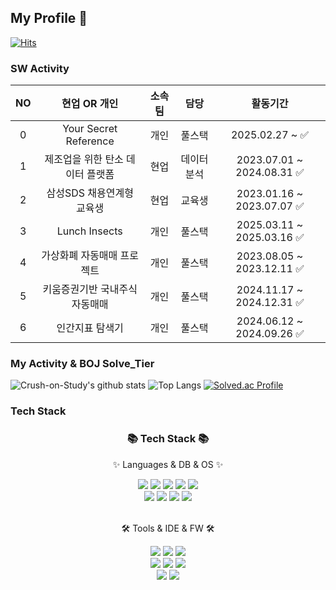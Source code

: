 ## My Profile 👋
[![Hits](https://hits.seeyoufarm.com/api/count/incr/badge.svg?url=https%3A%2F%2Fgithub.com%2FCrush-on-Study&count_bg=%23090909&title_bg=%230FDB44&icon=&icon_color=%23E7E7E7&title=hits&edge_flat=false)](https://hits.seeyoufarm.com)

### SW Activity
| NO  | 현업 OR 개인 | 소속 팀 | 담당 |  활동기간 |
| :-----: | :-----: | :-----: | :-----: | :-----: |
|0| Your Secret Reference | 개인 | 풀스택 | 2025.02.27 ~ ✅ |
|1| 제조업을 위한 탄소 데이터 플랫폼 | 현업 | 데이터분석 | 2023.07.01 ~ 2024.08.31 ✅ |
|2| 삼성SDS 채용연계형 교육생 | 현업 | 교육생 | 2023.01.16 ~  2023.07.07 ✅ |
|3| Lunch Insects | 개인 | 풀스택 | 2025.03.11 ~  2025.03.16 ✅ |
|4| 가상화폐 자동매매 프로젝트 | 개인 | 풀스택 | 2023.08.05 ~ 2023.12.11 ✅|
|5| 키움증권기반 국내주식 자동매매 | 개인 | 풀스택 | 2024.11.17 ~ 2024.12.31 ✅ |
|6| 인간지표 탐색기 | 개인 | 풀스택 | 2024.06.12 ~ 2024.09.26 ✅ |



### My Activity & BOJ Solve_Tier
![Crush-on-Study's github stats](https://github-readme-stats.vercel.app/api?username=Crush-on-Study&show_icons=true&theme=radical)
![Top Langs](https://github-readme-stats.vercel.app/api/top-langs/?username=Crush-on-Study&layout=compact&theme=tokyonight)
[![Solved.ac Profile](http://mazassumnida.wtf/api/v2/generate_badge?boj=zkuths12)](https://solved.ac/zkuths12/)

### Tech Stack
<div align=center>
	<h3>📚 Tech Stack 📚</h3>
	<p>✨ Languages & DB & OS ✨</p>
</div>
<div align="center">
 <img src="https://img.shields.io/badge/java-007396?style=for-the-badge&logo=java&logoColor=white">
  <img src="https://img.shields.io/badge/c++-00599C?style=for-the-badge&logo=c%2B%2B&logoColor=white">
  <img src="https://img.shields.io/badge/Python-3766AB?style=flat-square&logo=Python&logoColor=white" />
<img src="https://img.shields.io/badge/JavaScript-F7DF1E?style=flat&logo=JavaScript&logoColor=white" />
	<img src="https://img.shields.io/badge/Ruby-CC342D?style=for-the-badge&logo=Ruby&logoColor=white">
  <br>
  <img src="https://img.shields.io/badge/MySQL-4479A1?style=flat&logo=MySQL&logoColor=white" />
<img src="https://img.shields.io/badge/react-61DAFB?style=for-the-badge&logo=react&logoColor=black">
	 <img src="https://img.shields.io/badge/vue.js-4FC08D?style=for-the-badge&logo=vue.js&logoColor=white">
	<img src="https://img.shields.io/badge/node.js-339933?style=for-the-badge&logo=Node.js&logoColor=white">
	
</div>

<br>
<div align=center>
	<p>🛠 Tools & IDE & FW 🛠</p>
</div>
<div align=center>
	<img src="https://img.shields.io/badge/jest-C21325?style=for-the-badge&logo=jest&logoColor=white">
	<img src="https://img.shields.io/badge/Firebase-DD2C00?style=for-the-badge&logo=Firebase&logoColor=white">
	<img src="https://img.shields.io/badge/Git-F05032?style=for-the-badge&logo=Git&logoColor=white">
	<br>
	<img src="https://img.shields.io/badge/django-092E20?style=for-the-badge&logo=django&logoColor=white">
  <img src="https://img.shields.io/badge/Bootstrap-7952B3?style=flat&logo=Bootstrap&logoColor=white" />
	<img src="https://img.shields.io/badge/Docker-2496ED?style=for-the-badge&logo=Docker&logoColor=white">
  <br>
	<img src="https://img.shields.io/badge/Notion-000000?style=for-the-badge&logo=Notion&logoColor=white">
	<img src="https://img.shields.io/badge/Jenkins-D24939?style=for-the-badge&logo=Jenkins&logoColor=white">
</div>
<br>
